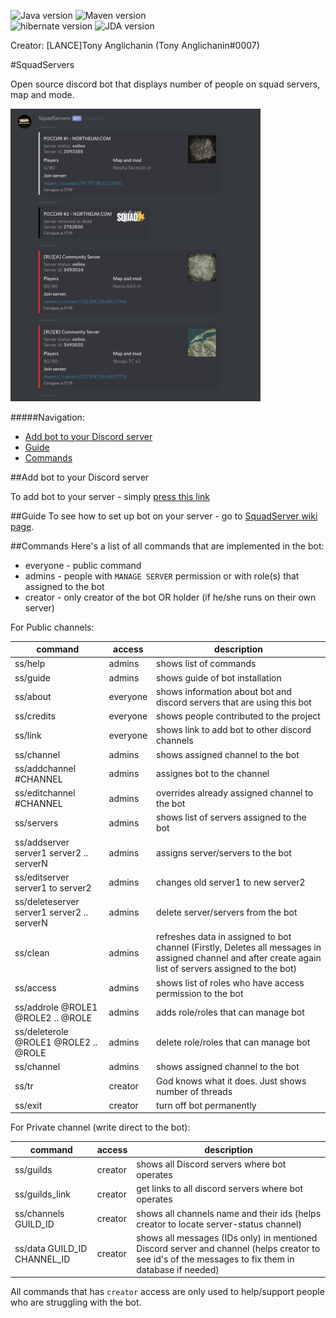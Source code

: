 ![Java version](https://img.shields.io/badge/java%20version-12.0.1-red.svg)
![Maven version](https://img.shields.io/badge/maven%20version-3.6.0-red.svg)<br>
![hibernate version](https://img.shields.io/badge/hibernate%20version-5.4.2.Final-blue.svg)
![JDA version](https://img.shields.io/badge/jda%20version-4.BETA.0_4-blue.svg)

Creator: \[LANCE\]Tony Anglichanin (Tony Anglichanin#0007)


#SquadServers

Open source discord bot that displays number of people on squad servers, map and mode.

<img src="https://github.com/Antonio112009/squadServerStatus2.0/blob/master/screenshots/screensho1.png?raw=true" width="400" height="auto">

#####Navigation:
* [Add bot to your Discord server](#Add-bot-to-your-Discord-server)
* [Guide](##Guide)
* [Commands](#Commands)


##Add bot to your Discord server 

To add bot to your server - simply [press this link](https://discordapp.com/oauth2/authorize?client_id=562952086438936586&scope=bot&permissions=8)

##Guide
To see how to set up bot on your server - go to [SquadServer wiki page](https://github.com/Antonio112009/squadServerStatus2.0/wiki).

##Commands
Here's a list of all commands that are implemented in the bot:

* everyone - public command
* admins - people with `MANAGE SERVER` permission or with role(s) that assigned to the bot
* creator - only creator of the bot OR holder (if he/she runs on their own server)

For Public channels:

| command | access | description |
| ------- | ------ | ----------- |
| ss/help | admins| shows list of commands |
| ss/guide | admins | shows guide of bot installation |
| ss/about | everyone | shows information about bot and discord servers that are using this bot |
| ss/credits | everyone | shows people contributed to the project  |
| ss/link | everyone | shows link to add bot to other discord channels  |
| ss/channel | admins | shows assigned channel to the bot |
| ss/addchannel #CHANNEL | admins | assignes bot to the channel |
| ss/editchannel #CHANNEL | admins | overrides already assigned channel to the bot |
| ss/servers | admins |  shows list of servers assigned to the bot |
| ss/addserver server1 server2 .. serverN | admins | assigns server/servers to the bot |
| ss/editserver server1 to server2 | admins | changes old server1 to new server2 |
| ss/deleteserver server1 server2 .. serverN | admins | delete server/servers from the bot |
| ss/clean | admins | refreshes data in assigned to bot channel (Firstly, Deletes all messages in assigned channel and after create again list of servers assigned to the bot) |
| ss/access | admins | shows list of roles who have access permission to the bot |
| ss/addrole @ROLE1 @ROLE2 .. @ROLE | admins | adds role/roles that can manage bot |
| ss/deleterole @ROLE1 @ROLE2 .. @ROLE | admins | delete role/roles that can manage bot |
| ss/channel | admins | shows assigned channel to the bot |
| ss/tr | creator | God knows what it does. Just shows number of threads |
| ss/exit | creator | turn off bot permanently |

For Private channel (write direct to the bot):    

| command | access | description |
| ------- | ------ | ----------- |
| ss/guilds | creator | shows all Discord servers where bot operates |
| ss/guilds_link | creator | get links to all discord servers where bot operates |
| ss/channels GUILD_ID | creator | shows all channels name and their ids (helps creator to locate server-status channel) |
| ss/data GUILD_ID CHANNEL_ID | creator | shows all messages (IDs only) in mentioned Discord server and channel (helps creator to see id's of the messages to fix them in database if needed) |

All commands that has `creator` access are only used to help/support people who are struggling with the bot.



